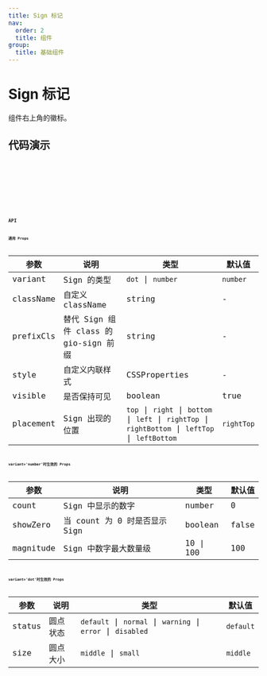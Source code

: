 ```yaml
---
title: Sign 标记
nav:
  order: 2
  title: 组件
group:
  title: 基础组件
---
```


# Sign 标记

组件右上角的徽标。

## 代码演示

<code src='./demos/sign.tsx' title='基本' desc='最基本常用的 Sign 组件，当 `count` 为 0 时默认不显示 Sign，可用 `showZero` 进行开关。' />

<code src='./demos/showZero.tsx' title='count 为 0' desc='通过 `showZero` prop 控制 `count` 为 0 时是否显示 Sign 标记。' />

<code src='./demos/dot.tsx' title='圆点' desc='不使用数字，可选用不同的颜色标记状态，绿色表示正常、黄色表示警告、红色表示错误、灰色表示不可用。' />

<code src='./demos/dotSize.tsx' title='不同尺寸的红点' desc='红点分为默认的 `middle` 尺寸和 `small` 尺寸。`small` 尺寸用于更新提示。' />

<code src='./demos/placement.tsx' title='Sign 标记位置' desc='可用 `placement` prop 控制 Sign 出现的不同位置。同时可用 `visible` prop 手动控制显示。' />

## API

### 通用 Props

| 参数      | 说明                                  | 类型                                                                                               | 默认值     |
| --------- | ------------------------------------- | -------------------------------------------------------------------------------------------------- | ---------- |
| variant   | Sign 的类型                           | `dot` \| `number`                                                                                  | `number`   |
| className | 自定义 className                      | string                                                                                             | -          |
| prefixCls | 替代 Sign 组件 class 的 gio-sign 前缀 | string                                                                                             | -          |
| style     | 自定义内联样式                        | CSSProperties                                                                                      | -          |
| visible   | 是否保持可见                          | boolean                                                                                            | true       |
| placement | Sign 出现的位置                       | `top` \| `right` \| `bottom` \| `left` \| `rightTop` \| `rightBottom` \| `leftTop` \| `leftBottom` | `rightTop` |

### variant='number'时生效的 Props

| 参数      | 说明                          | 类型      | 默认值 |
| --------- | ----------------------------- | --------- | ------ |
| count     | Sign 中显示的数字             | number    | 0      |
| showZero  | 当 count 为 0 时是否显示 Sign | boolean   | false  |
| magnitude | Sign 中数字最大数量级         | 10 \| 100 | 100    |

### variant='dot'时生效的 Props

| 参数   | 说明     | 类型                                                        | 默认值    |
| ------ | -------- | ----------------------------------------------------------- | --------- |
| status | 圆点状态 | `default` \| `normal` \| `warning` \| `error` \| `disabled` | `default` |
| size   | 圆点大小 | `middle` \| `small`                                         | `middle`  |
